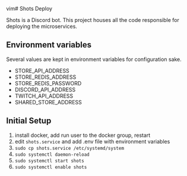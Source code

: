 vim# Shots Deploy

Shots is a Discord bot. This project houses all the code responsible for deploying the microservices.

## Environment variables

Several values are kept in environment variables for configuration sake.

* STORE_API_ADDRESS
* STORE_REDIS_ADDRESS
* STORE_REDIS_PASSWORD
* DISCORD_API_ADDRESS
* TWITCH_API_ADDRESS
* SHARED_STORE_ADDRESS

## Initial Setup
1. install docker, add run user to the docker group, restart
2. edit `shots.service` and add .env file with environment variables
3. `sudo cp shots.service /etc/systemd/system`
4. `sudo systemctl daemon-reload`
5. `sudo systemctl start shots`
6. `sudo systemctl enable shots`
